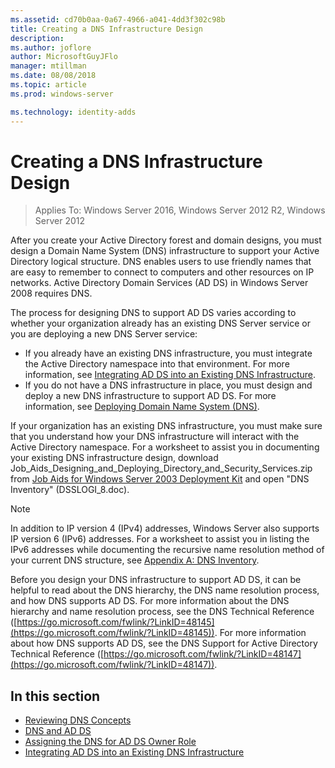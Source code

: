 ```yaml
---
ms.assetid: cd70b0aa-0a67-4966-a041-4dd3f302c98b
title: Creating a DNS Infrastructure Design
description:
ms.author: joflore
author: MicrosoftGuyJFlo
manager: mtillman
ms.date: 08/08/2018
ms.topic: article
ms.prod: windows-server

ms.technology: identity-adds
---
```


# Creating a DNS Infrastructure Design

>Applies To: Windows Server 2016, Windows Server 2012 R2, Windows Server 2012

After you create your Active Directory forest and domain designs, you must design a Domain Name System (DNS) infrastructure to support your Active Directory logical structure. DNS enables users to use friendly names that are easy to remember to connect to computers and other resources on IP networks. Active Directory Domain Services (AD DS) in  Windows Server 2008  requires DNS.  
  
The process for designing DNS to support AD DS varies according to whether your organization already has an existing DNS Server service or you are deploying a new DNS Server service:  
  
- If you already have an existing DNS infrastructure, you must integrate the Active Directory namespace into that environment. For more information, see [Integrating AD DS into an Existing DNS Infrastructure](../../ad-ds/plan/Integrating-AD-DS-into-an-Existing-DNS-Infrastructure.md).  
- If you do not have a DNS infrastructure in place, you must design and deploy a new DNS infrastructure to support AD DS. For more information, see [Deploying Domain Name System (DNS)](https://go.microsoft.com/fwlink/?LinkId=93656).  
  
If your organization has an existing DNS infrastructure, you must make sure that you understand how your DNS infrastructure will interact with the Active Directory namespace. For a worksheet to assist you in documenting your existing DNS infrastructure design, download Job_Aids_Designing_and_Deploying_Directory_and_Security_Services.zip from [Job Aids for Windows Server 2003 Deployment Kit](https://go.microsoft.com/fwlink/?LinkID=102558) and open "DNS Inventory" (DSSLOGI_8.doc).  
  
> [!NOTE]  
> In addition to IP version 4 (IPv4) addresses, Windows Server also supports IP version 6 (IPv6) addresses. For a worksheet to assist you in listing the IPv6 addresses while documenting the recursive name resolution method of your current DNS structure, see [Appendix A: DNS Inventory](../../ad-ds/plan/Appendix-A--DNS-Inventory.md).
  
Before you design your DNS infrastructure to support AD DS, it can be helpful to read about the DNS hierarchy, the DNS name resolution process, and how DNS supports AD DS. For more information about the DNS hierarchy and name resolution process, see the DNS Technical Reference ([https://go.microsoft.com/fwlink/?LinkID=48145](https://go.microsoft.com/fwlink/?LinkID=48145)). For more information about how DNS supports AD DS, see the DNS Support for Active Directory Technical Reference ([https://go.microsoft.com/fwlink/?LinkID=48147](https://go.microsoft.com/fwlink/?LinkID=48147)).  
  
## In this section  

- [Reviewing DNS Concepts](../../ad-ds/plan/Reviewing-DNS-Concepts.md)  
- [DNS and AD DS](../../ad-ds/plan/DNS-and-AD-DS.md)  
- [Assigning the DNS for AD DS Owner Role](../../ad-ds/deploy/Assigning-the-DNS-for-AD-DS-Owner-Role.md)  
- [Integrating AD DS into an Existing DNS Infrastructure](../../ad-ds/plan/../../ad-ds/plan/Integrating-AD-DS-into-an-Existing-DNS-Infrastructure.md)  
